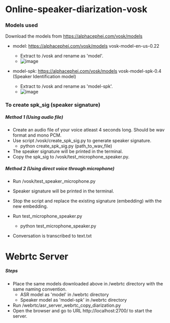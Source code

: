 # Online-speaker-diarization-vosk

### Models used
Download the models from https://alphacephei.com/vosk/models
- model: https://alphacephei.com/vosk/models vosk-model-en-us-0.22  
  - Extract to /vosk and rename as 'model'.  
  - ![image](https://user-images.githubusercontent.com/72211393/158597195-910e953f-c84b-4ce0-8cd1-11c534d30ce5.png)

- model-spk: https://alphacephei.com/vosk/models vosk-model-spk-0.4 (Speaker Identification model)
  - Extract to /vosk and rename as 'model-spk'.  
  - ![image](https://user-images.githubusercontent.com/72211393/158597313-7fb12c4c-78f0-4d01-b420-542afe052cac.png)


### To create spk_sig (speaker signature)
##### Method 1 (Using audio file)
- Create an audio file of your voice atleast 4 seconds long. Should be wav format and mono PCM.
- Use script /vosk/create_spk_sig.py to generate speaker signature.
  - python create_spk_sig.py (path_to_wav_file)
- The speaker signature will be printed in the terminal.
- Copy the spk_sig to /vosk/test_microphone_speaker.py.

##### Method 2 (Using direct voice through microphone)
- Run /vosk/test_speaker_microphone.py
- Speaker signature will be printed in the terminal. 
- Stop the script and replace the existing signature (embedding) with the new embedding.


- Run test_microphone_speaker.py
  - python test_microphone_speaker.py
- Conversation is transcribed to text.txt

# Webrtc Server

##### Steps
- Place the same models downloaded above in /webrtc directory with the same naming convention.
  - ASR model as 'model' in /webrtc directory
  - Speaker model as 'model-spk' in /webrtc directory
- Run /webrtc/asr_server_webrtc_copy_diarization.py
- Open the browser and go to URL http://localhost:2700/ to start the server.
